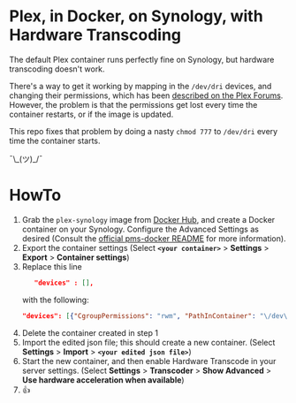 # Plex, in Docker, on Synology, with Hardware Transcoding

The default Plex container runs perfectly fine on Synology, but hardware transcoding doesn't work.

There's a way to get it working by mapping in the `/dev/dri` devices, and changing their permissions, which has been [described on the Plex Forums](1). However, the problem is that the permissions get lost every time the container restarts, or if the image is updated.

This repo fixes that problem by doing a nasty `chmod 777` to `/dev/dri` every time the container starts.

¯\\\_(ツ)\_/¯

# HowTo

1. Grab the `plex-synology` image from [Docker Hub](https://hub.docker.com/r/nzben/plex-synology), and create a Docker container on your Synology. Configure the Advanced Settings as desired (Consult the [official pms-docker README](https://github.com/plexinc/pms-docker/blob/master/README.md) for more information).
1. Export the container settings (Select **`<your container>`** > **Settings** > **Export** > **Container settings**)
1. Replace this line
    ```json
       "devices" : [],
    ```
    with the following:
    ```json
    "devices": [{"CgroupPermissions": "rwm", "PathInContainer": "\/dev\/dri", "PathOnHost": "\/dev\/dri"}],
    ```
1. Delete the container created in step 1
1. Import the edited json file; this should create a new container. (Select **Settings** > **Import** > **`<your edited json file>`**)
1. Start the new container, and then enable Hardware Transcode in your server settings. (Select **Settings** > **Transcoder** > **Show Advanced** > **Use hardware acceleration when available**)
1. :thumbsup:
